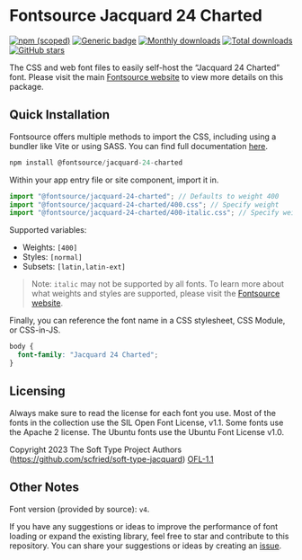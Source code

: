 # Fontsource Jacquard 24 Charted

[![npm (scoped)](https://img.shields.io/npm/v/@fontsource/jacquard-24-charted?color=brightgreen)](https://www.npmjs.com/package/@fontsource/jacquard-24-charted) [![Generic badge](https://img.shields.io/badge/fontsource-passing-brightgreen)](https://github.com/fontsource/fontsource) [![Monthly downloads](https://badgen.net/npm/dm/@fontsource/jacquard-24-charted)](https://github.com/fontsource/fontsource) [![Total downloads](https://badgen.net/npm/dt/@fontsource/jacquard-24-charted)](https://github.com/fontsource/fontsource) [![GitHub stars](https://img.shields.io/github/stars/fontsource/fontsource.svg?style=social&label=Star)](https://github.com/fontsource/fontsource/stargazers)

The CSS and web font files to easily self-host the “Jacquard 24 Charted” font. Please visit the main [Fontsource website](https://fontsource.org/fonts/jacquard-24-charted) to view more details on this package.

## Quick Installation

Fontsource offers multiple methods to import the CSS, including using a bundler like Vite or using SASS. You can find full documentation [here](https://fontsource.org/docs/getting-started/introduction).

```javascript
npm install @fontsource/jacquard-24-charted
```

Within your app entry file or site component, import it in.

```javascript
import "@fontsource/jacquard-24-charted"; // Defaults to weight 400
import "@fontsource/jacquard-24-charted/400.css"; // Specify weight
import "@fontsource/jacquard-24-charted/400-italic.css"; // Specify weight and style
```

Supported variables:
- Weights: `[400]`
- Styles: `[normal]`
- Subsets: `[latin,latin-ext]`

> Note: `italic` may not be supported by all fonts. To learn more about what weights and styles are supported, please visit the [Fontsource website](https://fontsource.org/fonts/jacquard-24-charted).

Finally, you can reference the font name in a CSS stylesheet, CSS Module, or CSS-in-JS.

```css
body {
  font-family: "Jacquard 24 Charted";
}
```

## Licensing
Always make sure to read the license for each font you use. Most of the fonts in the collection use the SIL Open Font License, v1.1. Some fonts use the Apache 2 license. The Ubuntu fonts use the Ubuntu Font License v1.0.

Copyright 2023 The Soft Type Project Authors (https://github.com/scfried/soft-type-jacquard)
[OFL-1.1](https://openfontlicense.org)

## Other Notes
Font version (provided by source): `v4`.

If you have any suggestions or ideas to improve the performance of font loading or expand the existing library, feel free to star and contribute to this repository. You can share your suggestions or ideas by creating an [issue](https://github.com/fontsource/fontsource/issues).